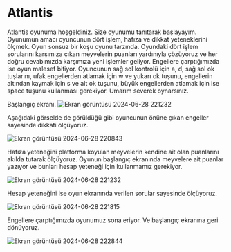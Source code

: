 # Atlantis
Atlantis oyunuma hoşgeldiniz. Size oyunumu tanıtarak başlayayım. Oyunumun amacı oyuncunun dört işlem, hafıza ve dikkat yeteneklerini ölçmek. Oyun sonsuz bir koşu oyunu tarzında. Oyundaki dört işlem sorularını karşımıza çıkan meyvelerin puanları yardınıyla çözüyoruz ve her doğru cevabımızda karşımıza yeni işlemler geliyor. Engellere çarptığımızda ise oyun malesef bitiyor. Oyuncunun sağ sol kontrolü için a, d, sağ sol ok tuşlarını, ufak engellerden atlamak için w ve yukarı ok tuşunu, engellerin altından kaymak için s ve alt ok tuşunu, büyük engellerden atlamak için ise space tuşunu kullanması gerekiyor. Umarım severek oynarsınız.

Başlangıç ekranı.
![Ekran görüntüsü 2024-06-28 221232](https://github.com/melcaj13/Atlantis/assets/148561141/eeec15b6-ce64-4a66-af93-10090cb8d8d9)

Aşağıdaki görselde de görüldüğü gibi oyuncunun önüne çıkan engeller sayesinde dikkati ölçüyoruz.

![Ekran görüntüsü 2024-06-28 220843](https://github.com/melcaj13/Atlantis/assets/148561141/8328492c-d437-4248-a798-8fe90a131124)

Hafıza yeteneğini platforma koyulan meyvelerin kendine ait olan puanlarını akılda tutarak ölçüyoruz. Oyunun başlangıç ekranında meyvelere ait puanlar yazıyor ve bunları hesap yeteneği için kullanmamız gerekiyor.

![Ekran görüntüsü 2024-06-28 221232](https://github.com/melcaj13/Atlantis/assets/148561141/27852c61-0295-47d1-8291-1eea605301a0)

Hesap yeteneğini ise oyun ekranında verilen sorular sayesinde ölçüyoruz.

![Ekran görüntüsü 2024-06-28 221815](https://github.com/melcaj13/Atlantis/assets/148561141/8ff00231-b031-4289-a3c9-8a58c68e3c27)

Engellere çarptığımızda oyunumuz sona eriyor. Ve başlangıç ekranına geri dönüyoruz.

![Ekran görüntüsü 2024-06-28 222844](https://github.com/melcaj13/Atlantis/assets/148561141/67a64519-0452-4a75-9658-b1a00c67eaf9)
